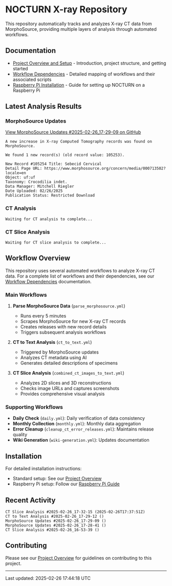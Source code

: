 # NOCTURN X-ray Repository

This repository automatically tracks and analyzes X-ray CT data from MorphoSource, providing multiple layers of analysis through automated workflows.

## Documentation

- [Project Overview and Setup](docs/index.md) - Introduction, project structure, and getting started
- [Workflow Dependencies](docs/dependencies.md) - Detailed mapping of workflows and their associated scripts
- [Raspberry Pi Installation](docs/Raspi.md) - Guide for setting up NOCTURN on a Raspberry Pi

## Latest Analysis Results

### MorphoSource Updates
[View MorphoSource Updates #2025-02-26_17-29-09 on GitHub](https://github.com/johntrue15/NOCTURN-X-ray-repo/releases/tag/morphosource-updates-2025-02-26_17-29-09)

```
A new increase in X-ray Computed Tomography records was found on MorphoSource.

We found 1 new record(s) (old record value: 105253).

New Record #105254 Title: Sebecid Cervical
Detail Page URL: https://www.morphosource.org/concern/media/000713502?locale=en
Object: uf:uf
Taxonomy: Crocodilia indet.
Data Manager: Mitchell Riegler
Date Uploaded: 02/26/2025
Publication Status: Restricted Download
```

### CT Analysis
```
Waiting for CT analysis to complete...
```

### CT Slice Analysis
```
Waiting for CT slice analysis to complete...
```

## Workflow Overview

This repository uses several automated workflows to analyze X-ray CT data. For a complete list of workflows and their dependencies, see our [Workflow Dependencies](docs/dependencies.md) documentation.

### Main Workflows

1. **Parse MorphoSource Data** (`parse_morphosource.yml`)
   - Runs every 5 minutes
   - Scrapes MorphoSource for new X-ray CT records
   - Creates releases with new record details
   - Triggers subsequent analysis workflows

2. **CT to Text Analysis** (`ct_to_text.yml`)
   - Triggered by MorphoSource updates
   - Analyzes CT metadata using AI
   - Generates detailed descriptions of specimens

3. **CT Slice Analysis** (`combined_ct_images_to_text.yml`)
   - Analyzes 2D slices and 3D reconstructions
   - Checks image URLs and captures screenshots
   - Provides comprehensive visual analysis

### Supporting Workflows

- **Daily Check** (`daily.yml`): Daily verification of data consistency
- **Monthly Collection** (`monthly.yml`): Monthly data aggregation
- **Error Cleanup** (`cleanup_ct_error_releases.yml`): Maintains release quality
- **Wiki Generation** (`wiki-generation.yml`): Updates documentation

## Installation

For detailed installation instructions:
- Standard setup: See our [Project Overview](docs/index.md#installation)
- Raspberry Pi setup: Follow our [Raspberry Pi Guide](docs/Raspi.md#installation)

## Recent Activity

```
CT Slice Analysis #2025-02-26_17-32-15 (2025-02-26T17:37:51Z)
CT to Text Analysis #2025-02-26_17-29-12 ()
MorphoSource Updates #2025-02-26_17-29-09 ()
MorphoSource Updates #2025-02-26_17-28-41 ()
CT Slice Analysis #2025-02-26_16-53-39 ()
```

## Contributing

Please see our [Project Overview](docs/index.md#contributing) for guidelines on contributing to this project.

---
Last updated: 2025-02-26 17:44:18 UTC
